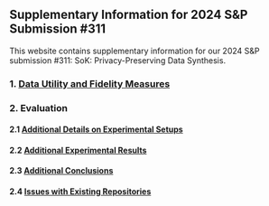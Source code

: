 <head>
<!-- Google tag (gtag.js) -->
<script async src="https://www.googletagmanager.com/gtag/js?id=G-8HD5R013GN"></script>
<script>
  window.dataLayer = window.dataLayer || [];
  function gtag(){dataLayer.push(arguments);}
  gtag('js', new Date());

  gtag('config', 'G-8HD5R013GN');
</script>
</head>

## Supplementary Information for 2024 S&P Submission #311

This website contains supplementary information for our 2024 S&P submission #311: SoK: Privacy-Preserving Data Synthesis.

### 1. [Data Utility and Fidelity Measures](./data_utility_and_fidelity.md)


### 2. Evaluation

#### 2.1 [Additional Details on Experimental Setups](./evaluation_setups.md)

#### 2.2 [Additional Experimental Results](./evaluation_results.md)

#### 2.3 [Additional Conclusions](./evaluation_conclusions.md)

#### 2.4 [Issues with Existing Repositories](./issues_existing_repos.md)

